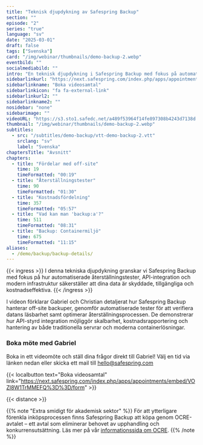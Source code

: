 ```yaml
---
title: "Teknisk djupdykning av Safespring Backup"
section: ""
episode: "2"
series: "true"
language: "sv"
date: "2025-03-01"
draft: false
tags: ["Svenska"]
card: "/img/webinar/thumbnails/demo-backup-2.webp"
eventbild: ""
socialmediabild: ""
intro: "En teknisk djupdykning i Safespring Backup med fokus på automatiserade återställningstester, API-integration och modern infrastruktur."
sidebarlinkurl: "https://next.safespring.com/index.php/apps/appointments/embed/VOZl8W1TrMMEFQ%3D%3D/form"
sidebarlinkname: "Boka videosamtal"
sidebarlinkicon: "fa fa-external-link"
sidebarlinkurl2: ""
sidebarlinkname2: ""
nosidebar: "none"
sidebarimage: ""
videoURL: "https://s3.sto1.safedc.net/a489f53964f14fe897308b4243d7138d:processedvideos/demo-backup-2/master.m3u8"
thumbnail: "/img/webinar/thumbnails/demo-backup-2.webp"
subtitles:
  - src: "/subtitles/demo-backup/vtt-demo-backup-2.vtt"
    srclang: "sv"
    label: "Svenska"
chaptersTitle: "Avsnitt"
chapters:
  - title: "Fördelar med off-site"
    time: 19
    timeFormatted: "00:19"
  - title: "Återställningstester"
    time: 90
    timeFormatted: "01:30"
  - title: "Kostnadsfördelning"
    time: 357
    timeFormatted: "05:57"
  - title: "Vad kan man 'backup:a'?"
    time: 511
    timeFormatted: "08:31"
  - title: "Backup: Containermiljö"
    time: 675
    timeFormatted: "11:15"
aliases:
  - /demo/backup/backup-details/
---
```


{{< ingress >}}
I denna tekniska djupdykning granskar vi Safespring Backup med fokus på hur automatiserade återställningstester, API-integration och modern infrastruktur säkerställer att dina data är skyddade, tillgängliga och kostnadseffektiva.
{{< /ingress >}}

I videon förklarar Gabriel och Christian detaljerat hur Safespring Backup hanterar off-site backuper, genomför automatiserade tester för att verifiera datans läsbarhet samt optimerar återställningsprocessen. De demonstrerar hur API-styrd integration möjliggör skalbarhet, kostnadsrapportering och hantering av både traditionella servrar och moderna containerlösningar.

### Boka möte med Gabriel

Boka in ett videomöte och ställ dina frågor direkt till Gabriel! Välj en tid via länken nedan eller skicka ett mail till hello@safespring.com

{{< localbutton text="Boka videosamtal" link="https://next.safespring.com/index.php/apps/appointments/embed/VOZl8W1TrMMEFQ%3D%3D/form" >}}

{{< distance >}}

{{% note "Extra smidigt för akademisk sektor" %}}
För att ytterligare förenkla inköpsprocessen finns Safespring Backup att köpa genom OCRE-avtalet – ett avtal som eliminerar behovet av upphandling och konkurrensutsättning. Läs mer på vår [informationssida om OCRE](/branscher/utbildning-forskning/).
{{% /note %}}
